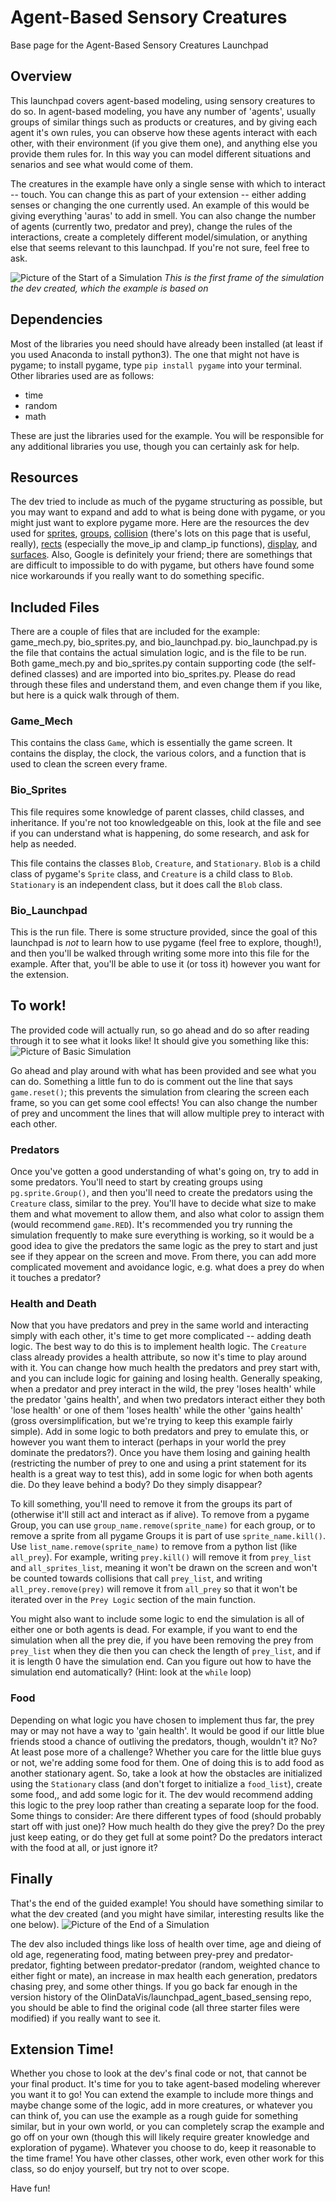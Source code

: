 # Agent-Based Sensory Creatures
Base page for the Agent-Based Sensory Creatures Launchpad

## Overview

This launchpad covers agent-based modeling, using sensory creatures to do so. In agent-based modeling, you have any number of 'agents', usually groups of similar things such as products or creatures, and by giving each agent it's own rules, you can observe how these agents interact with each other, with their environment (if you give them one), and anything else you provide them rules for. In this way you can model different situations and senarios and see what would come of them.

The creatures in the example have only a single sense with which to interact -- touch. You can change this as part of your extension -- either adding senses or changing the one currently used. An example of this would be giving everything 'auras' to add in smell. You can also change the number of agents (currently two, predator and prey), change the rules of the interactions, create a completely different model/simulation, or anything else that seems relevant to this launchpad. If you're not sure, feel free to ask.

![Picture of the Start of a Simulation](/Extraneous/0start_game.png)
*This is the first frame of the simulation the dev created, which the example is based on*

## Dependencies

Most of the libraries you need should have already been installed (at least if you used Anaconda to install python3). The one that might not have is pygame; to install pygame, type `pip install pygame` into your terminal. Other libraries used are as follows:

* time
* random
* math

These are just the libraries used for the example. You will be responsible for any additional libraries you use, though you can certainly ask for help.

## Resources

The dev tried to include as much of the pygame structuring as possible, but you may want to expand and add to what is being done with pygame, or you might just want to explore pygame more. Here are the resources the dev used for [sprites](https://www.pygame.org/docs/ref/sprite.html#pygame.sprite.Sprite), [groups](https://www.pygame.org/docs/ref/sprite.html#pygame.sprite.Group), [collision](https://www.pygame.org/docs/ref/sprite.html#pygame.sprite.groupcollide) (there's lots on this page that is useful, really), [rects](https://www.pygame.org/docs/ref/rect.html) (especially the move_ip and clamp_ip functions), [display](https://www.pygame.org/docs/ref/display.html), and [surfaces](https://www.pygame.org/docs/ref/surface.html). Also, Google is definitely your friend; there are somethings that are difficult to impossible to do with pygame, but others have found some nice workarounds if you really want to do something specific.

## Included Files

There are a couple of files that are included for the example: game_mech.py, bio_sprites.py, and bio_launchpad.py. bio_launchpad.py is the file that contains the actual simulation logic, and is the file to be run. Both game_mech.py and bio_sprites.py contain supporting code (the self-defined classes) and are imported into bio_sprites.py. Please do read through these files and understand them, and even change them if you like, but here is a quick walk through of them.

### Game_Mech

This contains the class `Game`, which is essentially the game screen. It contains the display, the clock, the various colors, and a function that is used to clean the screen every frame.

### Bio_Sprites

This file requires some knowledge of parent classes, child classes, and inheritance. If you're not too knowledgeable on this, look at the file and see if you can understand what is happening, do some research, and ask for help as needed.

This file contains the classes `Blob`, `Creature`, and `Stationary`. `Blob` is a child class of pygame's `Sprite` class, and `Creature` is a child class to `Blob`. `Stationary` is an independent class, but it does call the `Blob` class.

### Bio_Launchpad

This is the run file. There is some structure provided, since the goal of this launchpad is *not* to learn how to use pygame (feel free to explore, though!), and then you'll be walked through writing some more into this file for the example. After that, you'll be able to use it (or toss it) however you want for the extension.

## To work!

The provided code will actually run, so go ahead and do so after reading through it to see what it looks like! It should give you something like this:
![Picture of Basic Simulation](/Extraneous/minimal_game.png)

Go ahead and play around with what has been provided and see what you can do. Something a little fun to do is comment out the line that says `game.reset()`; this prevents the simulation from clearing the screen each frame, so you can get some cool effects! You can also change the number of prey and uncomment the lines that will allow multiple prey to interact with each other.

### Predators

Once you've gotten a good understanding of what's going on, try to add in some predators. You'll need to start by creating groups using `pg.sprite.Group()`, and then you'll need to create the predators using the `Creature` class, similar to the prey. You'll have to decide what size to make them and what movement to allow them, and also what color to assign them (would recommend `game.RED`). It's recommended you try running the simulation frequently to make sure everything is working, so it would be a good idea to give the predators the same logic as the prey to start and just see if they appear on the screen and move. From there, you can add more complicated movement and avoidance logic, e.g. what does a prey do when it touches a predator?

### Health and Death

Now that you have predators and prey in the same world and interacting simply with each other, it's time to get more complicated -- adding death logic. The best way to do this is to implement health logic. The `Creature` class already provides a health attribute, so now it's time to play around with it. You can change how much health the predators and prey start with, and you can include logic for gaining and losing health. Generally speaking, when a predator and prey interact in the wild, the prey 'loses health' while the predator 'gains health', and when two predators interact either  they both 'lose health' or one of them 'loses health' while the other 'gains health' (gross oversimplification, but we're trying to keep this example fairly simple). Add in some logic to both predators and prey to emulate this, or however you want them to interact (perhaps in your world the prey dominate the predators?). Once you have them losing and gaining health (restricting the number of prey to one and using a print statement for its health is a great way to test this), add in some logic for when both agents die. Do they leave behind a body? Do they simply disappear?

To kill something, you'll need to remove it from the groups its part of (otherwise it'll still act and interact as if alive). To remove from a pygame Group, you can use `group_name.remove(sprite_name)` for each group, or to remove a sprite from all pygame Groups it is part of use `sprite_name.kill()`. Use `list_name.remove(sprite_name)` to remove from a python list (like `all_prey`). For example, writing `prey.kill()` will remove it from `prey_list` and `all_sprites_list`, meaning it won't be drawn on the screen and won't be counted towards collisions that call `prey_list`, and writing `all_prey.remove(prey)` will remove it from `all_prey` so that it won't be iterated over in the `Prey Logic` section of the main function.

You might also want to include some logic to end the simulation is all of either one or both agents is dead. For example, if you want to end the simulation when all the prey die, if you have been removing the prey from `prey_list` when they die then you can check the length of `prey_list`, and if it is length 0 have the simulation end. Can you figure out how to have the simulation end automatically? (Hint: look at the `while` loop)

### Food

Depending on what logic you have chosen to implement thus far, the prey may or may not have a way to 'gain health'. It would be good if our little blue friends stood a chance of outliving the predators, though, wouldn't it? No? At least pose more of a challenge? Whether you care for the little blue guys or not, we're adding some food for them. One of doing this is to add food as another stationary agent. So, take a look at how the obstacles are initialized using the `Stationary` class (and don't forget to initialize a `food_list`), create some food,, and add some logic for it. The dev would recommend adding this logic to the prey loop rather than creating a separate loop for the food. Some things to consider: Are there different types of food (should probably start off with just one)? How much health do they give the prey? Do the prey just keep eating, or do they get full at some point? Do the predators interact with the food at all, or just ignore it?

## Finally

That's the end of the guided example! You should have something similar to what the dev created (and you might have similar, interesting results like the one below).
![Picture of the End of a Simulation](/Extraneous/0end_game.png)

The dev also included things like loss of health over time, age and dieing of old age, regenerating food, mating between prey-prey and predator-predator, fighting between predator-predator (random, weighted chance to either fight or mate), an increase in max health each generation, predators chasing prey, and some other things. If you go back far enough in the version history of the OlinDataVis/launchpad_agent_based_sensing repo, you should be able to find the original code (all three starter files were modified) if you really want to see it.

## Extension Time!

Whether you chose to look at the dev's final code or not, that cannot be your final product. It's time for you to take agent-based modeling wherever you want it to go! You can extend the example to include more things and maybe change some of the logic, add in more creatures, or whatever you can think of, you can use the example as a rough guide for something similar, but in your own world, or you can completely scrap the example and go off on your own (though this will likely require greater knowledge and exploration of pygame). Whatever you choose to do, keep it reasonable to the time frame! You have other classes, other work, even other work for this class, so do enjoy yourself, but try not to over scope.

Have fun!
